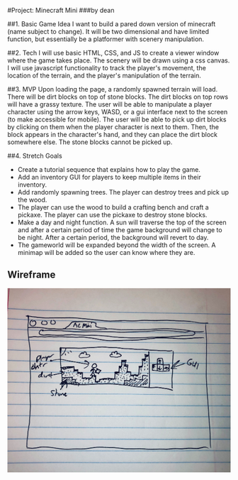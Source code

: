 #Project: Minecraft Mini
###by dean

##1. Basic Game Idea
I want to build a pared down version of minecraft (name subject to change). It will be two dimensional and have limited function, but essentially be a platformer with scenery manipulation.

##2. Tech
I will use basic HTML, CSS, and JS to create a viewer window where the game takes place. The scenery will be drawn using a css canvas. I will use javascript functionality to track the player's movement, the location of the terrain, and the player's manipulation of the terrain. 

##3. MVP
Upon loading the page, a randomly spawned terrain will load. There will be dirt blocks on top of stone blocks. The dirt blocks on top rows will have a grassy texture. The user will be able to manipulate a player character using the arrow keys, WASD, or a gui interface next to the screen (to make accessible for mobile). The user will be able to pick up dirt blocks by clicking on them when the player character is next to them. Then, the block appears in the character's hand, and they can place the dirt block somewhere else. The stone blocks cannot be picked up. 

##4. Stretch Goals
- Create a tutorial sequence that explains how to play the game.
- Add an inventory GUI for players to keep multiple items in their inventory.
- Add randomly spawning trees. The player can destroy trees and pick up the wood. 
- The player can use the wood to build a crafting bench and craft a pickaxe. The player can use the pickaxe to destroy stone blocks.
- Make a day and night function. A sun will traverse the top of the screen and after a certain period of time the game background will change to be night. After a certain period, the background will revert to day.
- The gameworld will be expanded beyond the width of the screen. A minimap will be added so the user can know where they are. 

## Wireframe

![](wireframe.jpg)

